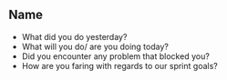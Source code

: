 ## Name
*   What did you do yesterday?
*   What will you do/ are you doing today?
*   Did you encounter any problem that blocked you?
*   How are you faring with regards to our sprint goals?
